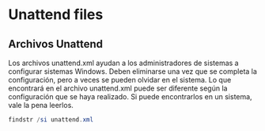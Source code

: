 # Unattend files

## **Archivos Unattend**

Los archivos unattend.xml ayudan a los administradores de sistemas a configurar sistemas Windows. Deben eliminarse una vez que se completa la configuración, pero a veces se pueden olvidar en el sistema. Lo que encontrará en el archivo unattend.xml puede ser diferente según la configuración que se haya realizado. Si puede encontrarlos en un sistema, vale la pena leerlos.

```powershell
findstr /si unattend.xml
```
